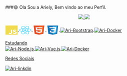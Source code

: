  ###😄 Ola Sou a Ariely, Bem vindo ao meu Perfil.

<div align="center">
  <a href="https://github.com/rafaballerini">
  <img height="180em" src="https://github-readme-stats.vercel.app/api?username=arielytamirys&show_icons=true&theme=dracula&include_all_commits=true&count_private=true"/>
  <img height="180em" src="https://github-readme-stats.vercel.app/api/top-langs/?username=arielytamirys&layout=compact&langs_count=7&theme=dracula"/>
</div>

<div style="display: inline_block"><br>
 
  <img align="center" alt="Ari-Js" height="30" width="40" src="https://raw.githubusercontent.com/devicons/devicon/master/icons/javascript/javascript-plain.svg">
  <img align="center" alt="Ari-React" height="30" width="40" src="https://raw.githubusercontent.com/devicons/devicon/master/icons/react/react-original.svg">
  <img align="center" alt="Ari-HTML" height="30" width="40" src="https://raw.githubusercontent.com/devicons/devicon/master/icons/html5/html5-original.svg">
  <img align="center" alt="Ari-CSS" height="30" width="40" src="https://raw.githubusercontent.com/devicons/devicon/master/icons/css3/css3-original.svg">
  <img align="center" alt="Ari-Bootstrap" height="30" width="40" src="https://cdn.jsdelivr.net/gh/devicons/devicon/icons/bootstrap/bootstrap-original-wordmark.svg" />   
  <img align="center" alt="Ari-Docker" height="30" width="40" src="https://cdn.jsdelivr.net/gh/devicons/devicon/icons/docker/docker-original-wordmark.svg" />        
 </div>
</br>
 Estudando 
 </br>
 <div>
  <img align="center" alt="Ari-Node.js" height="30" width="40"  src="https://cdn.jsdelivr.net/gh/devicons/devicon/icons/nodejs/nodejs-original-wordmark.svg" />
  <img align="center" alt="Ari-Vue.js" height="30" width="40" src="https://cdn.jsdelivr.net/gh/devicons/devicon/icons/vuejs/vuejs-original.svg" />
  <img align="center" alt="Ari-Docker" height="30" width="40" src="https://cdn.jsdelivr.net/gh/devicons/devicon/icons/java/java-original.svg" />
 </div>        
  
  Redes Sociais
  <div>
  <a href= "https://www.linkedin.com/in/ariely-tamirys-a58aa4112/" target:"_blank"> <img src="https://cdn.jsdelivr.net/gh/devicons/devicon/icons/linkedin/linkedin-original-wordmark.svg"align="center" alt="Ari-linkdin" height="80" width="100" target:"_blank"></a>
</div>
